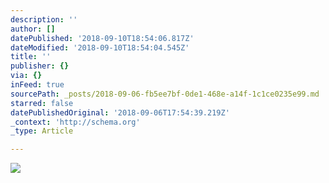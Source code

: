 ```yaml
---
description: ''
author: []
datePublished: '2018-09-10T18:54:06.817Z'
dateModified: '2018-09-10T18:54:04.545Z'
title: ''
publisher: {}
via: {}
inFeed: true
sourcePath: _posts/2018-09-06-fb5ee7bf-0de1-468e-a14f-1c1ce0235e99.md
starred: false
datePublishedOriginal: '2018-09-06T17:54:39.219Z'
_context: 'http://schema.org'
_type: Article

---
```

![](https://the-grid-user-content.s3-us-west-2.amazonaws.com/7cd0f25b-17f5-4a16-a447-282cf2cf158a.jpg)